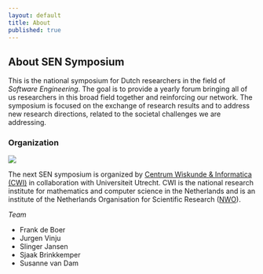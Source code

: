 ```yaml
---
layout: default
title: About
published: true
---
```


## About SEN Symposium

This is the national symposium for Dutch researchers in the field of _Software Engineering_. The goal is to provide a yearly forum bringing all of us researchers in this broad field together and reinforcing our network.  The symposium is focused on the  exchange of research results and to address new research directions, related to the societal challenges we are addressing.

### Organization

<img style="float: none;" src="https://www.cwi.nl/sites/all/themes/newCWI/logo.png"/>

The next SEN symposium is organized by [Centrum Wiskunde & Informatica (CWI)](http://www.cwi.nl) in collaboration with Universiteit Utrecht. CWI is the national research institute for mathematics and computer science in the Netherlands and is an institute of the Netherlands Organisation for Scientific Research ([NWO](http://www.nwo.nl)).

_Team_

* Frank de Boer
* Jurgen Vinju
* Slinger Jansen
* Sjaak Brinkkemper
* Susanne van Dam

